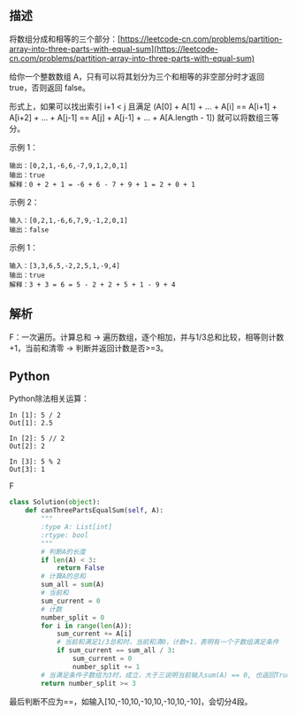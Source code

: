 ## 描述

将数组分成和相等的三个部分：[https://leetcode-cn.com/problems/partition-array-into-three-parts-with-equal-sum](https://leetcode-cn.com/problems/partition-array-into-three-parts-with-equal-sum)

给你一个整数数组 A，只有可以将其划分为三个和相等的非空部分时才返回 true，否则返回 false。

形式上，如果可以找出索引 i+1 < j 且满足 (A[0] + A[1] + ... + A[i] == A[i+1] + A[i+2] + ... + A[j-1] == A[j] + A[j-1] + ... + A[A.length - 1]) 就可以将数组三等分。

示例 1：

```
输出：[0,2,1,-6,6,-7,9,1,2,0,1]
输出：true
解释：0 + 2 + 1 = -6 + 6 - 7 + 9 + 1 = 2 + 0 + 1
```

示例 2：

```
输入：[0,2,1,-6,6,7,9,-1,2,0,1]
输出：false
```

示例 1：

```
输入：[3,3,6,5,-2,2,5,1,-9,4]
输出：true
解释：3 + 3 = 6 = 5 - 2 + 2 + 5 + 1 - 9 + 4
```

## 解析

F：一次遍历。计算总和 -> 遍历数组，逐个相加，并与1/3总和比较，相等则计数+1，当前和清零 -> 判断并返回计数是否>=3。

## Python

Python除法相关运算：

```
In [1]: 5 / 2
Out[1]: 2.5

In [2]: 5 // 2
Out[2]: 2

In [3]: 5 % 2
Out[3]: 1
```

F

```python
class Solution(object):
    def canThreePartsEqualSum(self, A):
        """
        :type A: List[int]
        :rtype: bool
        """
        # 判断A的长度
        if len(A) < 3:
            return False
        # 计算A的总和
        sum_all = sum(A)
        # 当前和
        sum_current = 0
        # 计数   
        number_split = 0
        for i in range(len(A)):
            sum_current += A[i]
            # 当前和满足1/3总和时，当前和清0，计数+1，表明有一个子数组满足条件
            if sum_current == sum_all / 3:
                sum_current = 0
                number_split += 1
        # 当满足条件子数组为3时，成立，大于三说明当前输入sum(A) == 0, 也返回True
        return number_split >= 3
```

最后判断不应为==，如输入[10,-10,10,-10,10,-10,10,-10]，会切分4段。